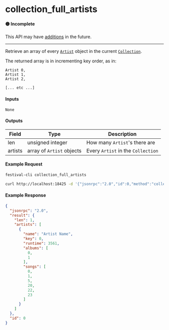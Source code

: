 # collection_full_artists

#### 🟡 Incomplete
This API may have [additions](../../api-stability/marker.md) in the future.

---

Retrieve an array of every [`Artist`](../../common-objects/artist.md) object in the current [`Collection`](../../common-objects/collection.md).

The returned array is in incrementing key order, as in:
```
Artist 0,
Artist 1,
Artist 2,

[... etc ...]
```

#### Inputs
`None`

#### Outputs
| Field   | Type                      | Description |
|---------|---------------------------|-------------|
| len     | unsigned integer          | How many `Artist`'s there are
| artists | array of `Artist` objects | Every `Artist` in the `Collection`

#### Example Request
```bash
festival-cli collection_full_artists
```
```bash
curl http://localhost:18425 -d '{"jsonrpc":"2.0","id":0,"method":"collection_full_artists"}'
```

#### Example Response
```json
{
  "jsonrpc": "2.0",
  "result": {
    "len": 1,
    "artists": [
      {
        "name": "Artist Name",
        "key": 0,
        "runtime": 3561,
        "albums": [
          0,
          1
        ],
        "songs": [
          0,
          1,
          5,
          20,
          22,
          23
        ]
      }
    ]
  },
  "id": 0
}
```

